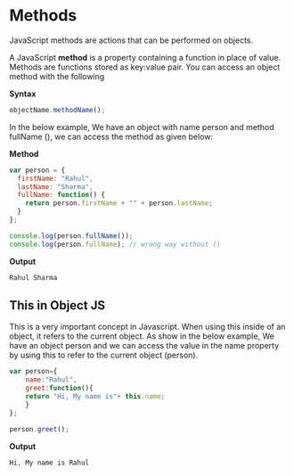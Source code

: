 # Methods

JavaScript methods are actions that can be performed on objects.

A JavaScript **method** is a property containing a function in place of value.
 Methods are functions stored as key:value pair. You can access an object method with the following

**Syntax**

```js
objectName.methodName();
```

In the below example, We have an object with name person and method fullName (),
 we can access the method as given below:

**Method**

```js
var person = {
  firstName: "Rahul",
  lastName: "Sharma",
  fullName: function() {
    return person.firstName + "" + person.lastName;
  }
};

console.log(person.fullName());
console.log(person.fullName); // wrong way without ()
```

**Output**

```js
Rahul Sharma
```

## This in Object JS

This is a very important concept in Javascript. When using this inside of an object, it refers to the current object. As show in the below example, We have an object person and we can access the value in the name property by using this to refer to the current object (person).

```js
var person={
    name:"Rahul",
    greet:function(){
    return "Hi, My name is"+ this.name;
    }
};

person.greet();
```

**Output**

```js
Hi, My name is Rahul
```
